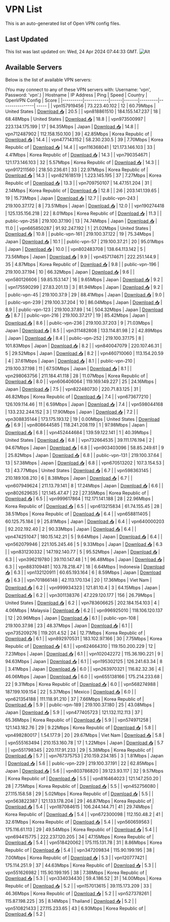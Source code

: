 # VPN List

This is an auto-generated list of Open VPN config files.

## Last Updated

This list was last updated on: Wed, 24 Apr 2024 07:44:33 GMT.
![Alt](https://repobeats.axiom.co/api/embed/186b98318ef1479477931607c1ad7d823f12451f.svg "Repobeats analytics image")

## Available Servers

Below is the list of available VPN servers:

(You may connect to any of these VPN servers with: Username: 'vpn', Password: 'vpn'.)
| Hostname | IP Address | Ping | Speed | Country | OpenVPN Config | Score |
|----------|------------|------|-------|---------|----------------| ----- |
| vpn157919456 | 73.223.40.102 | 12 | 60.79Mbps | United States | [Download 📥](./configs/server_0_US.ovpn) | 20.5 |
| vpn818861510 | 184.155.147.237 | 18 | 68.48Mbps | United States | [Download 📥](./configs/server_1_US.ovpn) | 18.8 |
| vpn973500997 | 223.134.175.199 | 17 | 94.35Mbps | Japan | [Download 📥](./configs/server_2_JP.ovpn) | 14.8 |
| vpn712487902 | 112.158.150.100 | 39 | 42.85Mbps | Korea Republic of | [Download 📥](./configs/server_3_KR.ovpn) | 14.4 |
| vpn477143152 | 58.230.230.5 | 39 | 7.70Mbps | Korea Republic of | [Download 📥](./configs/server_4_KR.ovpn) | 14.4 |
| vpn116368041 | 121.173.146.103 | 33 | 4.41Mbps | Korea Republic of | [Download 📥](./configs/server_5_KR.ovpn) | 14.3 |
| vpn790354671 | 121.173.146.103 | 32 | 5.57Mbps | Korea Republic of | [Download 📥](./configs/server_6_KR.ovpn) | 14.3 |
| vpn917211560 | 218.50.236.61 | 33 | 22.97Mbps | Korea Republic of | [Download 📥](./configs/server_7_KR.ovpn) | 14.3 |
| vpn821618519 | 1.223.145.195 | 37 | 7.27Mbps | Korea Republic of | [Download 📥](./configs/server_8_KR.ovpn) | 13.3 |
| vpn709750107 | 14.47.151.204 | 31 | 2.14Mbps | Korea Republic of | [Download 📥](./configs/server_9_KR.ovpn) | 12.8 |
| 2i6 | 203.141.139.65 | 19 | 15.73Mbps | Japan | [Download 📥](./configs/server_10_JP.ovpn) | 12.7 |
| public-vpn-243 | 219.100.37.172 | 8 | 73.51Mbps | Japan | [Download 📥](./configs/server_11_JP.ovpn) | 12.0 |
| vpn190274418 | 125.135.156.218 | 22 | 8.01Mbps | Korea Republic of | [Download 📥](./configs/server_12_KR.ovpn) | 11.3 |
| public-vpn-258 | 219.100.37.190 | 13 | 74.74Mbps | Japan | [Download 📥](./configs/server_13_JP.ovpn) | 11.0 |
| vpn665850287 | 91.92.247.192 | 1 | 21.02Mbps | United States | [Download 📥](./configs/server_14_US.ovpn) | 10.8 |
| public-vpn-161 | 219.100.37.122 | 19 | 75.34Mbps | Japan | [Download 📥](./configs/server_15_JP.ovpn) | 10.1 |
| public-vpn-57 | 219.100.37.21 | 20 | 95.01Mbps | Japan | [Download 📥](./configs/server_16_JP.ovpn) | 10.0 |
| vpn802483708 | 138.64.113.142 | 5 | 73.56Mbps | Japan | [Download 📥](./configs/server_17_JP.ovpn) | 9.9 |
| vpn457174671 | 222.251.144.9 | 35 | 4.87Mbps | Korea Republic of | [Download 📥](./configs/server_18_KR.ovpn) | 9.8 |
| public-vpn-196 | 219.100.37.194 | 10 | 66.32Mbps | Japan | [Download 📥](./configs/server_19_JP.ovpn) | 9.6 |
| vpn580126606 | 59.85.153.147 | 16 | 9.65Mbps | Japan | [Download 📥](./configs/server_20_JP.ovpn) | 9.2 |
| vpn175590299 | 27.83.201.13 | 3 | 81.94Mbps | Japan | [Download 📥](./configs/server_21_JP.ovpn) | 9.2 |
| public-vpn-45 | 219.100.37.9 | 29 | 88.41Mbps | Japan | [Download 📥](./configs/server_22_JP.ovpn) | 9.0 |
| public-vpn-239 | 219.100.37.204 | 10 | 86.04Mbps | Japan | [Download 📥](./configs/server_23_JP.ovpn) | 8.9 |
| public-vpn-123 | 219.100.37.89 | 14 | 504.32Mbps | Japan | [Download 📥](./configs/server_24_JP.ovpn) | 8.7 |
| public-vpn-216 | 219.100.37.217 | 19 | 85.42Mbps | Japan | [Download 📥](./configs/server_25_JP.ovpn) | 8.6 |
| public-vpn-236 | 219.100.37.203 | 9 | 71.03Mbps | Japan | [Download 📥](./configs/server_26_JP.ovpn) | 8.5 |
| vpn311482808 | 133.114.81.98 | 2 | 42.89Mbps | Japan | [Download 📥](./configs/server_27_JP.ovpn) | 8.4 |
| public-vpn-252 | 219.100.37.175 | 8 | 101.83Mbps | Japan | [Download 📥](./configs/server_28_JP.ovpn) | 8.2 |
| vpn840047079 | 220.107.46.31 | 5 | 29.52Mbps | Japan | [Download 📥](./configs/server_29_JP.ovpn) | 8.2 |
| vpn460710060 | 113.154.20.59 | 4 | 37.61Mbps | Japan | [Download 📥](./configs/server_30_JP.ovpn) | 8.1 |
| public-vpn-210 | 219.100.37.198 | 11 | 67.50Mbps | Japan | [Download 📥](./configs/server_31_JP.ovpn) | 8.1 |
| vpn298063756 | 211.184.41.118 | 28 | 11.07Mbps | Korea Republic of | [Download 📥](./configs/server_32_KR.ovpn) | 8.0 |
| vpn606406064 | 119.169.149.227 | 25 | 24.16Mbps | Japan | [Download 📥](./configs/server_33_JP.ovpn) | 7.5 |
| vpn822480730 | 220.71.83.125 | 31 | 46.82Mbps | Korea Republic of | [Download 📥](./configs/server_34_KR.ovpn) | 7.4 |
| vpn673677210 | 126.109.114.46 | 11 | 6.59Mbps | Japan | [Download 📥](./configs/server_35_JP.ovpn) | 7.4 |
| vpn598044168 | 133.232.244.152 | 3 | 17.90Mbps | Japan | [Download 📥](./configs/server_36_JP.ovpn) | 7.2 |
| vpn308835144 | 173.175.193.12 | 19 | 0.00Mbps | United States | [Download 📥](./configs/server_37_US.ovpn) | 6.9 |
| vpn808644585 | 118.241.208.119 | 1 | 97.98Mbps | Japan | [Download 📥](./configs/server_38_JP.ovpn) | 6.8 |
| vpn452444684 | 139.59.122.141 | 1 | 40.39Mbps | United States | [Download 📥](./configs/server_39_US.ovpn) | 6.8 |
| vpn732664535 | 39.111.176.194 | 2 | 94.67Mbps | Japan | [Download 📥](./configs/server_40_JP.ovpn) | 6.8 |
| vpn903403096 | 58.85.249.61 | 9 | 25.82Mbps | Japan | [Download 📥](./configs/server_41_JP.ovpn) | 6.8 |
| public-vpn-131 | 219.100.37.64 | 13 | 57.38Mbps | Japan | [Download 📥](./configs/server_42_JP.ovpn) | 6.8 |
| vpn670513202 | 107.3.154.53 | 13 | 43.77Mbps | United States | [Download 📥](./configs/server_43_US.ovpn) | 6.7 |
| vpn598363145 | 210.189.108.210 | 6 | 8.38Mbps | Japan | [Download 📥](./configs/server_44_JP.ovpn) | 6.7 |
| vpn607949624 | 211.13.79.141 | 8 | 17.24Mbps | Japan | [Download 📥](./configs/server_45_JP.ovpn) | 6.6 |
| vpn802629635 | 121.145.47.47 | 22 | 27.35Mbps | Korea Republic of | [Download 📥](./configs/server_46_KR.ovpn) | 6.5 |
| vpn999617864 | 112.171.141.188 | 28 | 22.96Mbps | Korea Republic of | [Download 📥](./configs/server_47_KR.ovpn) | 6.5 |
| vpn613215834 | 61.74.155.45 | 28 | 38.51Mbps | Korea Republic of | [Download 📥](./configs/server_48_KR.ovpn) | 6.4 |
| vpn658811405 | 60.125.75.184 | 9 | 25.81Mbps | Japan | [Download 📥](./configs/server_49_JP.ovpn) | 6.4 |
| vpn640000203 | 92.202.192.40 | 2 | 90.33Mbps | Japan | [Download 📥](./configs/server_50_JP.ovpn) | 6.4 |
| vpn474251047 | 180.15.142.21 | 5 | 9.64Mbps | Japan | [Download 📥](./configs/server_51_JP.ovpn) | 6.4 |
| vpn562079946 | 221.105.245.46 | 5 | 9.33Mbps | Japan | [Download 📥](./configs/server_52_JP.ovpn) | 6.3 |
| vpn831230332 | 147.192.140.77 | 5 | 95.52Mbps | Japan | [Download 📥](./configs/server_53_JP.ovpn) | 6.3 |
| vpn396219780 | 39.110.147.48 | 1 | 96.48Mbps | Japan | [Download 📥](./configs/server_54_JP.ovpn) | 6.3 |
| vpn883109481 | 103.78.218.47 | 18 | 6.64Mbps | Indonesia | [Download 📥](./configs/server_55_ID.ovpn) | 6.3 |
| vpn132120911 | 60.65.193.164 | 6 | 8.59Mbps | Japan | [Download 📥](./configs/server_56_JP.ovpn) | 6.3 |
| vpn701866148 | 42.113.170.134 | 20 | 17.36Mbps | Viet Nam | [Download 📥](./configs/server_57_VN.ovpn) | 6.2 |
| vpn999934323 | 121.81.10.4 | 3 | 64.15Mbps | Japan | [Download 📥](./configs/server_58_JP.ovpn) | 6.2 |
| vpn301138376 | 47.229.120.177 | 156 | 26.79Mbps | United States | [Download 📥](./configs/server_59_US.ovpn) | 6.2 |
| vpn783606625 | 202.184.154.103 | 4 | 4.06Mbps | Malaysia | [Download 📥](./configs/server_60_MY.ovpn) | 6.2 |
| vpn996925010 | 118.106.120.137 | 12 | 20.96Mbps | Japan | [Download 📥](./configs/server_61_JP.ovpn) | 6.1 |
| public-vpn-108 | 219.100.37.98 | 23 | 48.37Mbps | Japan | [Download 📥](./configs/server_62_JP.ovpn) | 6.1 |
| vpn735209276 | 119.201.4.52 | 24 | 12.71Mbps | Korea Republic of | [Download 📥](./configs/server_63_KR.ovpn) | 6.1 |
| vpn892970531 | 183.102.97.166 | 30 | 7.75Mbps | Korea Republic of | [Download 📥](./configs/server_64_KR.ovpn) | 6.1 |
| vpn624664310 | 119.150.200.229 | 12 | 7.23Mbps | Japan | [Download 📥](./configs/server_65_JP.ovpn) | 6.1 |
| vpn102042272 | 115.36.190.221 | 9 | 94.63Mbps | Japan | [Download 📥](./configs/server_66_JP.ovpn) | 6.1 |
| vpn195302125 | 126.241.63.34 | 8 | 3.41Mbps | Japan | [Download 📥](./configs/server_67_JP.ovpn) | 6.0 |
| vpn263970321 | 116.82.32.36 | 4 | 46.06Mbps | Japan | [Download 📥](./configs/server_68_JP.ovpn) | 6.0 |
| vpn655138166 | 175.214.233.68 | 22 | 9.31Mbps | Korea Republic of | [Download 📥](./configs/server_69_KR.ovpn) | 6.0 |
| vpn568274988 | 187.199.109.154 | 22 | 5.37Mbps | Mexico | [Download 📥](./configs/server_70_MX.ovpn) | 6.0 |
| vpn621354188 | 111.118.91.210 | 37 | 7.66Mbps | Korea Republic of | [Download 📥](./configs/server_71_KR.ovpn) | 5.9 |
| public-vpn-189 | 219.100.37.180 | 25 | 43.08Mbps | Japan | [Download 📥](./configs/server_72_JP.ovpn) | 5.9 |
| vpn477405723 | 121.132.112.113 | 37 | 65.36Mbps | Korea Republic of | [Download 📥](./configs/server_73_KR.ovpn) | 5.9 |
| vpn574971258 | 121.143.182.76 | 29 | 9.22Mbps | Korea Republic of | [Download 📥](./configs/server_74_KR.ovpn) | 5.8 |
| vpn498280017 | 1.54.177.9 | 20 | 29.67Mbps | Viet Nam | [Download 📥](./configs/server_75_VN.ovpn) | 5.8 |
| vpn555163494 | 210.153.160.78 | 17 | 1.22Mbps | Japan | [Download 📥](./configs/server_76_JP.ovpn) | 5.7 |
| vpn551798345 | 220.117.91.233 | 29 | 5.38Mbps | Korea Republic of | [Download 📥](./configs/server_77_KR.ovpn) | 5.7 |
| vpn767375753 | 210.159.234.185 | 3 | 1.81Mbps | Japan | [Download 📥](./configs/server_78_JP.ovpn) | 5.6 |
| public-vpn-229 | 219.100.37.191 | 22 | 62.85Mbps | Japan | [Download 📥](./configs/server_79_JP.ovpn) | 5.6 |
| vpn803786820 | 39.123.93.117 | 32 | 9.57Mbps | Korea Republic of | [Download 📥](./configs/server_80_KR.ovpn) | 5.5 |
| vpn816464023 | 121.147.250.20 | 28 | 7.75Mbps | Korea Republic of | [Download 📥](./configs/server_81_KR.ovpn) | 5.5 |
| vpn452756080 | 27.115.158.58 | 29 | 5.02Mbps | Korea Republic of | [Download 📥](./configs/server_82_KR.ovpn) | 5.5 |
| vpn563822387 | 121.133.178.204 | 29 | 46.87Mbps | Korea Republic of | [Download 📥](./configs/server_83_KR.ovpn) | 5.4 |
| vpn187084615 | 106.244.144.71 | 41 | 29.74Mbps | Korea Republic of | [Download 📥](./configs/server_84_KR.ovpn) | 5.4 |
| vpn672300098 | 112.150.48.2 | 41 | 32.61Mbps | Korea Republic of | [Download 📥](./configs/server_85_KR.ovpn) | 5.4 |
| vpn560659563 | 175.116.61.113 | 29 | 49.54Mbps | Korea Republic of | [Download 📥](./configs/server_86_KR.ovpn) | 5.4 |
| vpn694415775 | 222.237.120.205 | 34 | 47.15Mbps | Korea Republic of | [Download 📥](./configs/server_87_KR.ovpn) | 5.4 |
| vpn518420062 | 175.115.131.78 | 31 | 8.86Mbps | Korea Republic of | [Download 📥](./configs/server_88_KR.ovpn) | 5.4 |
| vpn347209834 | 115.90.199.195 | 38 | 7.00Mbps | Korea Republic of | [Download 📥](./configs/server_89_KR.ovpn) | 5.3 |
| vpn120777421 | 175.114.251.9 | 37 | 44.63Mbps | Korea Republic of | [Download 📥](./configs/server_90_KR.ovpn) | 5.3 |
| vpn551626982 | 115.90.199.195 | 38 | 7.38Mbps | Korea Republic of | [Download 📥](./configs/server_91_KR.ovpn) | 5.3 |
| vpn334034430 | 59.4.186.52 | 31 | 14.00Mbps | Korea Republic of | [Download 📥](./configs/server_92_KR.ovpn) | 5.2 |
| vpn157013615 | 39.115.173.209 | 33 | 46.36Mbps | Korea Republic of | [Download 📥](./configs/server_93_KR.ovpn) | 5.2 |
| vpn527378261 | 115.87.198.225 | 35 | 8.14Mbps | Thailand | [Download 📥](./configs/server_94_TH.ovpn) | 5.2 |
| vpn510821433 | 27.115.233.65 | 43 | 6.93Mbps | Korea Republic of | [Download 📥](./configs/server_95_KR.ovpn) | 5.2 |
